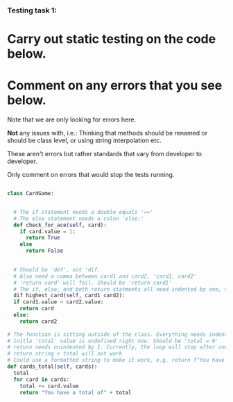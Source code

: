 ### Testing task 1:

# Carry out static testing on the code below.
# Comment on any errors that you see below.

Note that we are only looking for errors here.

**Not** any issues with, i.e.: 
Thinking that methods should be renamed or should be class level, or using string interpolation etc. 

These aren't errors but rather standards that vary from developer to developer. 

Only comment on errors that would stop the tests running.

```python

class CardGame:


  # The if statement needs a double equals '=='
  # The else statement needs a colon 'else:'
  def check_for_ace(self, card):
    if card.value = 1:
      return True
    else
      return False
   

  # Should be 'def', not 'dif. 
  # Also need a comma between card1 and card2, 'card1, card2'
  # 'return card' will fail. Should be 'return card1'
  # The if, else, and both return statments all need indented by one, to be nested under the function definition.
  dif highest_card(self, card1 card2): 
  if card1.value > card2.value:
    return card 
  else:
    return card2
  
# The function is sitting outside of the class. Everything needs indented by 1
# initla 'total' value is undefined right now. Should be 'total = 0' 
# return needs unindented by 1. Currently, the loop will stop after one 'card' iteration
# return string + total will not work
# Could use a formatted string to make it work, e.g. return f"You have a total of {total}"
def cards_total(self, cards):
  total
  for card in cards:
    total += card.value
    return "You have a total of" + total
     
  
```
